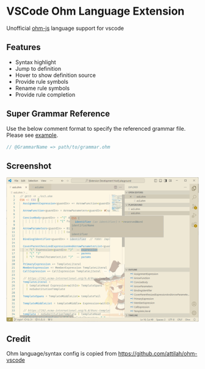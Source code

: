 # VSCode Ohm Language Extension

Unofficial [ohm-js] language support for vscode

## Features

- Syntax highlight
- Jump to definition
- Hover to show definition source
- Provide rule symbols
- Rename rule symbols
- Provide rule completion

## Super Grammar Reference

Use the below comment format to specify the referenced grammar file. Please see [example](./example/es6.ohm).

```ts
// @GrammarName => path/to/grammar.ohm
```

## Screenshot

![](docs/image.png)

## Credit

Ohm language/syntax config is copied from https://github.com/attilah/ohm-vscode

[ohm-js]: https://ohmjs.org/
